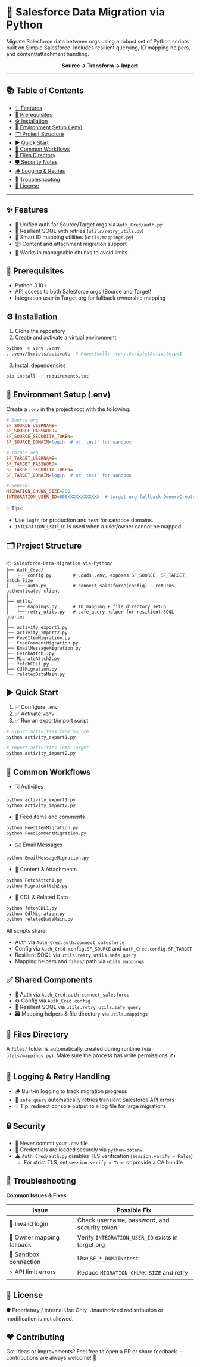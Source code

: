 # 🚀 Salesforce Data Migration via Python

Migrate Salesforce data between orgs using a robust set of Python scripts built on Simple Salesforce. Includes resilient querying, ID mapping helpers, and content/attachment handling.

<p align="center">
  <b>Source → Transform → Import</b>
</p>

---

## 📚 Table of Contents
- [✨ Features](#-features)
- [🧰 Prerequisites](#-prerequisites)
- [⚙️ Installation](#️-installation)
- [🔐 Environment Setup (.env)](#-environment-setup-env)
- [🗂️ Project Structure](#️-project-structure)
- [▶️ Quick Start](#️-quick-start)
- [🧪 Common Workflows](#-common-workflows)
- [📁 Files Directory](#-files-directory)
- [🛡️ Security Notes](#️-security-notes)
- [🪵 Logging & Retries](#-logging--retries)
- [🧯 Troubleshooting](#-troubleshooting)
- [📄 License](#-license)

---

## ✨ Features
- 🔑 Unified auth for Source/Target orgs via `Auth_Cred/auth.py`
- 🔄 Resilient SOQL with retries (`utils/retry_utils.py`)
- 🧭 Smart ID mapping utilities (`utils/mappings.py`)
- 📦 Content and attachment migration support
- 🧱 Works in manageable chunks to avoid limits

## 🧰 Prerequisites
- Python 3.10+
- API access to both Salesforce orgs (Source and Target)
- Integration user in Target org for fallback ownership mapping

## ⚙️ Installation
1. Clone the repository
2. Create and activate a virtual environment
```bash
python -m venv .venv
. .venv/Scripts/activate  # PowerShell: .venv\Scripts\Activate.ps1
```
3. Install dependencies
```bash
pip install -r requirements.txt
```

## 🔐 Environment Setup (.env)
Create a `.env` in the project root with the following:
```ini
# Source org
SF_SOURCE_USERNAME=
SF_SOURCE_PASSWORD=
SF_SOURCE_SECURITY_TOKEN=
SF_SOURCE_DOMAIN=login  # or 'test' for sandbox

# Target org
SF_TARGET_USERNAME=
SF_TARGET_PASSWORD=
SF_TARGET_SECURITY_TOKEN=
SF_TARGET_DOMAIN=login  # or 'test' for sandbox

# General
MIGRATION_CHUNK_SIZE=200
INTEGRATION_USER_ID=005XXXXXXXXXXXX  # target org fallback Owner/CreatedBy
```
💡 Tips:
- Use `login` for production and `test` for sandbox domains.
- `INTEGRATION_USER_ID` is used when a user/owner cannot be mapped.

## 🗂️ Project Structure
```
📦 Salesforce-Data-Migration-via-Python/
├── Auth_Cred/
│   ├── config.py        # Loads .env, exposes SF_SOURCE, SF_TARGET, Batch_Size
│   └── auth.py          # connect_salesforce(config) → returns authenticated client
│
├── utils/
│   ├── mappings.py      # ID mapping + file directory setup
│   └── retry_utils.py   # safe_query helper for resilient SOQL queries
│
├── activity_export1.py
├── activity_import2.py
├── FeedItemMigration.py
├── FeedCommentMigration.py
├── EmailMessageMigration.py
├── FetchAttch1.py
├── MigrateAttch2.py
├── fetchCDL1.py
├── CdlMigration.py
└── reletedDataMain.py
```

## ▶️ Quick Start
1. ✅ Configure `.env`
2. ✅ Activate venv
3. ✅ Run an export/import script
```bash
# Export activities from Source
python activity_export1.py

# Import activities into Target
python activity_import2.py
```

## 🧪 Common Workflows
- 🗓️ Activities
```bash
python activity_export1.py
python activity_import2.py
```
- 🧵 Feed items and comments
```bash
python FeedItemMigration.py
python FeedCommentMigration.py
```
- ✉️ Email Messages
```bash
python EmailMessageMigration.py
```
- 📎 Content & Attachments
```bash
python FetchAttch1.py
python MigrateAttch2.py
```
- 📇 CDL & Related Data
```bash
python fetchCDL1.py
python CdlMigration.py
python reletedDataMain.py
```

All scripts share:
- Auth via `Auth_Cred.auth.connect_salesforce`
- Config via `Auth_Cred.config.SF_SOURCE` and `Auth_Cred.config.SF_TARGET`
- Resilient SOQL via `utils.retry_utils.safe_query`
- Mapping helpers and `files/` path via `utils.mappings`

## ✅ Shared Components

- 🔐 Auth via `Auth_Cred.auth.connect_salesforce`
- ⚙️ Config via `Auth_Cred.config`
- 🧠 Resilient SOQL via `utils.retry_utils.safe_query`
- 🗃️ Mapping helpers & file directory via `utils.mappings`

## 📁 Files Directory
A `files/` folder is automatically created during runtime (via `utils/mappings.py`).
Make sure the process has write permissions ✍️

## 🧾 Logging & Retry Handling
- 🪵 Built-in logging to track migration progress
- 🔁 `safe_query` automatically retries transient Salesforce API errors
- 💡 Tip: redirect console output to a log file for large migrations

## 🔒 Security
- 🚫 Never commit your `.env` file
- 🔐 Credentials are loaded securely via `python-dotenv`
- ⚠️ `Auth_Cred/auth.py` disables TLS verification (`session.verify = False`)
  - For strict TLS, set `session.verify = True` or provide a CA bundle

## 🧩 Troubleshooting
**Common Issues & Fixes**

| Issue | Possible Fix |
| --- | --- |
| 🔑 Invalid login | Check username, password, and security token |
| 🚫 Owner mapping fallback | Verify `INTEGRATION_USER_ID` exists in target org |
| 🧩 Sandbox connection | Use `SF_*_DOMAIN=test` |
| ⚡ API limit errors | Reduce `MIGRATION_CHUNK_SIZE` and retry |

## 📜 License
🛡️ Proprietary / Internal Use Only. Unauthorized redistribution or modification is not allowed.

## ❤️ Contributing
Got ideas or improvements? Feel free to open a PR or share feedback — contributions are always welcome! 🙌
